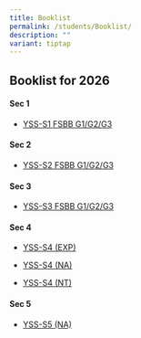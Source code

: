 ```yaml
---
title: Booklist
permalink: /students/Booklist/
description: ""
variant: tiptap
---
```

<h2>Booklist for 2026</h2>
<h4>Sec 1</h4>
<ul data-tight="true" class="tight">
<li>
<p><a href="/files/Students/Booklist/BOOKLIST_S1_2026.pdf" rel="noopener nofollow" target="_blank">YSS-S1 FSBB G1/G2/G3</a>
</p>
</li>
</ul>
<h4>Sec 2</h4>
<ul data-tight="true" class="tight">
<li>
<p><a href="/files/Students/Booklist/BOOKLIST_S2_2026.pdf" rel="noopener noreferrer nofollow" target="_blank">YSS-S2 FSBB G1/G2/G3</a>
</p>
</li>
</ul>
<h4>Sec 3</h4>
<ul data-tight="true" class="tight">
<li>
<p><a href="/files/Students/Booklist/BOOKLIST_S3_2026.pdf" rel="noopener noreferrer nofollow" target="_blank">YSS-S3 FSBB G1/G2/G3</a>
</p>
</li>
</ul>
<h4>Sec 4</h4>
<ul data-tight="true" class="tight">
<li>
<p><a href="/files/Students/Booklist/S4__EXP_.pdf" rel="noopener noreferrer nofollow" target="_blank">YSS-S4 (EXP)</a>
</p>
</li>
<li>
<p><a href="/files/Students/Booklist/S4__NA_.pdf" rel="noopener noreferrer nofollow" target="_blank">YSS-S4 (NA)</a>
</p>
</li>
<li>
<p><a href="/files/Students/Booklist/S4__NT_.pdf" rel="noopener noreferrer nofollow" target="_blank">YSS-S4 (NT)</a>
</p>
</li>
</ul>
<h4>Sec 5</h4>
<ul data-tight="true" class="tight">
<li>
<p><a href="/files/Students/Booklist/S5__NA_.pdf" rel="noopener noreferrer nofollow" target="_blank">YSS-S5 (NA)</a>
</p>
</li>
</ul>
<p></p>